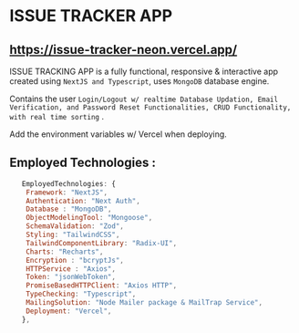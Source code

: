 # ISSUE TRACKER APP

## https://issue-tracker-neon.vercel.app/

ISSUE TRACKING APP is a fully functional, responsive & interactive app created using `NextJS and Typescript`, uses `MongoDB` database engine.

Contains the user `Login/Logout w/ realtime Database Updation, Email Verification, and Password Reset Functionalities, CRUD Functionality, with real time sorting` .

Add the environment variables w/ Vercel when deploying.

## Employed Technologies :

```js
   EmployedTechnologies: {
    Framework: "NextJS",
    Authentication: "Next Auth",
    Database : "MongoDB",
    ObjectModelingTool: "Mongoose",
    SchemaValidation: "Zod",
    Styling: "TailwindCSS",
    TailwindComponentLibrary: "Radix-UI",
    Charts: "Recharts",
    Encryption : "bcryptJs",
    HTTPService : "Axios",
    Token: "jsonWebToken",
    PromiseBasedHTTPClient: "Axios HTTP",
    TypeChecking: "Typescript",
    MailingSolution: "Node Mailer package & MailTrap Service",
    Deployment: "Vercel",
   },
```
